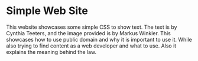 # Simple Web Site
This website showcases some simple CSS to show text. The text is by Cynthia Teeters, and the image provided is by Markus Winkler. 
This showcases how to use public domain and why it is important to use it. While also trying to find content as a web developer and what to use. Also it explains the meaning behind the law.